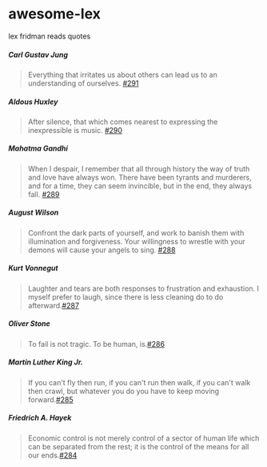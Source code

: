 # awesome-lex
lex fridman reads quotes

##### Carl Gustav Jung
>Everything that irritates us about others can lead us to an understanding of ourselves. [#291](https://youtu.be/f0un-l1L8Zw?t=6103)

##### Aldous Huxley
>After silence, that which comes nearest to expressing the inexpressible is music. [#290](https://youtu.be/jvGZkf87aCs?t=7897)

##### Mahatma Gandhi
>When I despair, I remember that all through history the way of truth and love have always won. There have been tyrants and murderers, and for a time, they can seem invincible, but in the end, they always fall. [#289](https://youtu.be/2a7CDKqWcZ0?t=9635)

##### August Wilson
>Confront the dark parts of yourself, and work to banish them with illumination and forgiveness. Your willingness to wrestle with your demons will cause your angels to sing. [#288](https://youtu.be/iZjby1LkTWQ?t=15272)

##### Kurt Vonnegut
>Laughter and tears are both responses to frustration and exhaustion. I myself prefer to laugh, since there is less cleaning do to do afterward.[#287](https://youtu.be/tOTenjh_8hw?t=5923)

##### Oliver Stone
>To fail is not tragic. To be human, is.[#286](https://youtu.be/ygAqYC8JOQI?t=6736)

##### Martin Luther King Jr.
>If you can't fly then run, if you can't run then walk, if you can't walk then crawl, but whatever you do you have to keep moving forward.[#285](https://youtu.be/YbJZnShMQAo?t=12716a)

##### Friedrich A. Hayek
>Economic control is not merely control of a sector of human life which can be separated from the rest; it is the control of the means for all our ends.[#284](https://youtu.be/gp4U5aH_T6A?t=15252)
